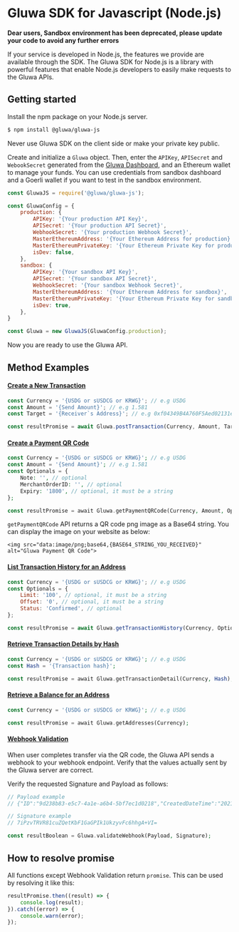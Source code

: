 # Gluwa SDK for Javascript \(Node.js\)

**Dear users, Sandbox environment has been deprecated, please update your code to avoid any further errors**

If your service is developed in Node.js, the features we provide are available through the SDK. The Gluwa SDK for Node.js is a library with powerful features that enable Node.js developers to easily make requests to the Gluwa APIs.

## Getting started

Install the npm package on your Node.js server.

```bash
$ npm install @gluwa/gluwa-js
```

Never use Gluwa SDK on the client side or make your private key public.

Create and initialize a `Gluwa` object. Then, enter the `APIKey`, `APISecret` and `WebookSecret` generated from the [Gluwa Dashboard](https://dashboard.gluwa.com), and an Ethereum wallet to manage your funds. You can use credentials from sandbox dashboard and a Goerli wallet if you want to test in the sandbox environment.

```javascript
const GluwaJS = require('@gluwa/gluwa-js');

const GluwaConfig = {
    production: {
        APIKey: '{Your production API Key}',
        APISecret: '{Your production API Secret}',
        WebhookSecret: '{Your production Webhook Secret}',
        MasterEthereumAddress: '{Your Ethereum Address for production}',
        MasterEthereumPrivateKey: '{Your Ethereum Private Key for production}',
        isDev: false,
    },
    sandbox: {
        APIKey: '{Your sandbox API Key}',
        APISecret: '{Your sandbox API Secret}',
        WebhookSecret: '{Your sandbox Webhook Secret}',
        MasterEthereumAddress: '{Your Ethereum Address for sandbox}',
        MasterEthereumPrivateKey: '{Your Ethereum Private Key for sandbox}',
        isDev: true,
    },
}

const Gluwa = new GluwaJS(GluwaConfig.production);
```

Now you are ready to use the Gluwa API.

## Method Examples

#### [Create a New Transaction](https://docs.gluwa.com/api/api.md#create-a-new-transaction)

```javascript
const Currency = '{USDG or sUSDCG or KRWG}'; // e.g USDG
const Amount = '{Send Amount}'; // e.g 1.581
const Target = '{Receiver`s Address}'; // e.g 0xf04349B4A760F5Aed02131e0dAA9bB99a1d1d1e5

const resultPromise = await Gluwa.postTransaction(Currency, Amount, Target);
```

#### [Create a Payment QR Code](https://docs.gluwa.com/api/api.md#create-a-payment-qr-code)

```php
const Currency = '{USDG or sUSDCG or KRWG}'; // e.g USDG
const Amount = '{Send Amount}'; // e.g 1.581
const Optionals = {
    Note: '', // optional
    MerchantOrderID: '', // optional
    Expiry: '1800', // optional, it must be a string
};

const resultPromise = await Gluwa.getPaymentQRCode(Currency, Amount, Optionals);
```

`getPaymentQRCode` API returns a QR code png image as a Base64 string. You can display the image on your website as below:

```markup
<img src="data:image/png;base64,{BASE64_STRING_YOU_RECEIVED}" alt="Gluwa Payment QR Code">
```

#### [List Transaction History for an Address](https://docs.gluwa.com/api/api.md#list-transaction-history-for-an-address)

```javascript
const Currency = '{USDG or sUSDCG or KRWG}'; // e.g USDG
const Optionals = {
    Limit: '100', // optional, it must be a string
    Offset: '0', // optional, it must be a string
    Status: 'Confirmed', // optional
};

const resultPromise = await Gluwa.getTransactionHistory(Currency, Optionals);
```

#### [Retrieve Transaction Details by Hash](https://docs.gluwa.com/api/api.md#retrieve-transaction-details-by-hash)

```php
const Currency = '{USDG or sUSDCG or KRWG}'; // e.g USDG
const Hash = '{Transaction hash}';

const resultPromise = await Gluwa.getTransactionDetail(Currency, Hash);
```

#### [Retrieve a Balance for an Address](https://docs.gluwa.com/api/api.md#retrieve-a-balance-for-an-address)

```php
const Currency = '{USDG or sUSDCG or KRWG}'; // e.g USDG

const resultPromise = await Gluwa.getAddresses(Currency);
```

#### [Webhook Validation](https://docs.gluwa.com/development/webhooks#step-3-verify-your-wallet-address)

When user completes transfer via the QR code, the Gluwa API sends a webhook to your webhook endpoint. Verify that the values ​​actually sent by the Gluwa server are correct.

Verify the requested Signature and Payload as follows:

```php
// Payload example
// {"ID":"9d238b83-e5c7-4a1e-a6b4-5bf7ec1d0218","CreatedDateTime":"2021-01-06T07:46:50.2779406Z","ResourceType":"Transaction","EventName":"TRANSACTION.CREATED","Summary":"A transaction was created.","Resource":{"ID":"62e667cf-1a80-41bf-b064-925999ed5b76","TxHash":"0x89a5d4cb0f1d6b919a4ada42b661ed7b2574ec4dd2d640f5c92642bad532dbe0","Source":"0xf04349B4A760F5Aed02131e0dAA9bB99a1d1d1e5","Target":"0x084Af3876A220F4732e21F7617dc212BB2A1f32E","Amount":"10","Fee":"0.5","Currency":"sUSDCG","Status":"Confirmed"}}

// Signature example
// 7iPzvTRVR81cuZQetKbF1GaGPIk1UkzyvFc6hhgA+VI=

const resultBoolean = Gluwa.validateWebhook(Payload, Signature);
```

## How to resolve promise

All functions except Webhook Validation return `promise`. This can be used by resolving it like this:

```javascript
resultPromise.then((result) => {
    console.log(result);
}).catch((error) => {
    console.warn(error);
});
```
